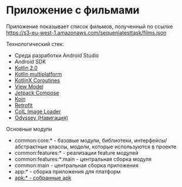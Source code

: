 # Приложение с фильмами

Приложение показывает список фильмов, полученный по ссылке
https://s3-eu-west-1.amazonaws.com/sequeniatesttask/films.json

Технологический стек:
- Среда разработки Android Studio
- Android SDK
- [Kotlin 2.0](https://kotlinlang.org/docs/whatsnew20.html)
- [Kotlin multiplatform](https://kotlinlang.org/docs/multiplatform.html)
- [KotlinX Coroutines](https://github.com/Kotlin/kotlinx.coroutines)
- [View Model](https://www.jetbrains.com/help/kotlin-multiplatform-dev/compose-viewmodel.html)
- [Jetpack Compose](https://developer.android.com/develop/ui/compose)
- [Koin](https://insert-koin.io/)
- [Retrofit](https://square.github.io/retrofit/)
- [CoIL Image Loader](https://coil-kt.github.io/coil/)
- [Odyssey (Навигация)](https://github.com/AlexGladkov/Odyssey)

Основные модули
- common:core:* - базовые модули, библиотеки, интерфейсы/абстрактные классы, модели,
  которые используются в проекте
- common:features:* - реализации feature модулей
- common:features:*:main - центральная сборка модуля
- common:main - центральная сборка приложения
- app:* - сборка приложения для платформ
- [apk:* - собранные apk](apk)